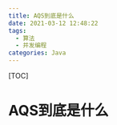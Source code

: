 ```yaml
---
title: AQS到底是什么
date: 2021-03-12 12:48:22
tags: 
  - 算法
  - 并发编程
categories: Java
---
```

[TOC]
# AQS到底是什么